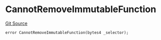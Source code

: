 # CannotRemoveImmutableFunction
[Git Source](https://github.com/thrackle-io/forte-rules-engine/blob/870573a1cabb155592086e193c28d8b5f4d263c4/src/client/token/handler/diamond/HandlerDiamondLib.sol)


```solidity
error CannotRemoveImmutableFunction(bytes4 _selector);
```

